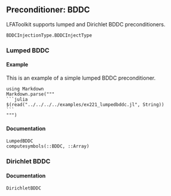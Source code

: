 ## Preconditioner: BDDC

LFAToolkit supports lumped and Dirichlet BDDC preconditioners.

```@docs
BDDCInjectionType.BDDCInjectType
```

### Lumped BDDC

#### Example

This is an example of a simple lumped BDDC preconditioner.

````@eval
using Markdown
Markdown.parse("""
```julia
$(read("../../../../examples/ex221_lumpedbddc.jl", String))
```
""")
````

#### Documentation

```@docs
LumpedBDDC
computesymbols(::BDDC, ::Array)
```

### Dirichlet BDDC

#### Documentation

```@docs
DirichletBDDC
```
